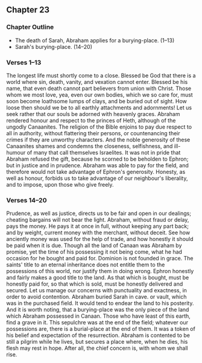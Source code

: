 ## Chapter 23

### Chapter Outline

- The death of Sarah, Abraham applies for a burying-place. (1–13)
- Sarah's burying-place. (14–20)

### Verses 1–13

The longest life must shortly come to a close. Blessed be God that there is a world where sin, death, vanity, and vexation cannot enter. Blessed be his name, that even death cannot part believers from union with Christ. Those whom we most love, yea, even our own bodies, which we so care for, must soon become loathsome lumps of clays, and be buried out of sight. How loose then should we be to all earthly attachments and adornments! Let us seek rather that our souls be adorned with heavenly graces. Abraham rendered honour and respect to the princes of Heth, although of the ungodly Canaanites. The religion of the Bible enjoins to pay due respect to all in authority, without flattering their persons, or countenancing their crimes if they are unworthy characters. And the noble generosity of these Canaanites shames and condemns the closeness, selfishness, and ill-humour of many that call themselves Israelites. It was not in pride that Abraham refused the gift, because he scorned to be beholden to Ephron; but in justice and in prudence. Abraham was able to pay for the field, and therefore would not take advantage of Ephron's generosity. Honesty, as well as honour, forbids us to take advantage of our neighbour's liberality, and to impose, upon those who give freely.

### Verses 14–20

Prudence, as well as justice, directs us to be fair and open in our dealings; cheating bargains will not bear the light. Abraham, without fraud or delay, pays the money. He pays it at once in full, without keeping any part back; and by weight, current money with the merchant, without deceit. See how anciently money was used for the help of trade, and how honestly it should be paid when it is due. Though all the land of Canaan was Abraham by promise, yet the time of his possessing it not being come, what he had occasion for he bought and paid for. Dominion is not founded in grace. The saints' title to an eternal inheritance does not entitle them to the possessions of this world, nor justify them in doing wrong. Ephron honestly and fairly makes a good title to the land. As that which is bought, must be honestly paid for, so that which is sold, must be honestly delivered and secured. Let us manage our concerns with punctuality and exactness, in order to avoid contention. Abraham buried Sarah in cave. or vault, which was in the purchased field. It would tend to endear the land to his posterity. And it is worth noting, that a burying-place was the only piece of the land which Abraham possessed in Canaan. Those who have least of this earth, find a grave in it. This sepulchre was at the end of the field; whatever our possessions are, there is a burial-place at the end of them. It was a token of his belief and expectation of the resurrection. Abraham is contented to be still a pilgrim while he lives, but secures a place where, when he dies, his flesh may rest in hope. After all, the chief concern is, with whom we shall rise.

